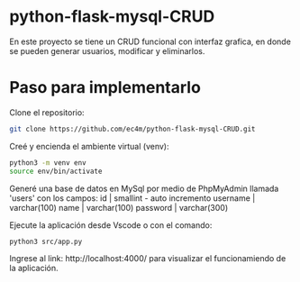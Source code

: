 # python-flask-mysql-CRUD

En este proyecto se tiene un CRUD funcional con interfaz grafica, en donde se pueden generar usuarios, modificar y eliminarlos.

# Paso para implementarlo

Clone el repositorio:
```sh
git clone https://github.com/ec4m/python-flask-mysql-CRUD.git
```

Creé y encienda el ambiente virtual (venv):
```sh
python3 -m venv env
source env/bin/activate
```

Generé una base de datos en MySql por medio de PhpMyAdmin llamada 'users' con los campos:
id       | smallint - auto incremento
username | varchar(100)
name     | varchar(100)
password | varchar(300)

Ejecute la aplicación desde Vscode o con el comando:
```sh
python3 src/app.py
```
Ingrese al link: http://localhost:4000/ para visualizar el funcionamiendo de la aplicación.